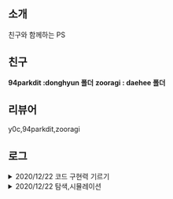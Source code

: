 ## 소개
친구와 함께하는 PS

## 친구
**94parkdit :donghyun  폴더**
**zooragi : daehee 폴더**

## 리뷰어
y0c,94parkdit,zooragi

## 로그
<details>
<summary>2020/12/22 코드 구현력 기르기</summary>
- 뒤집은 소수
- 주사위 게임
- 점수 계산
</details>
<details>
<summary>2020/12/22 탐색,시뮬레이션</summary>
- 수들의 합
- 격자판 회문수
</details>
